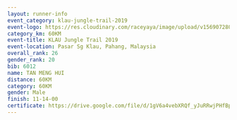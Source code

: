 ```yaml
---
layout: runner-info 
event_category: klau-jungle-trail-2019 
event-logo: https://res.cloudinary.com/raceyaya/image/upload/v1569072808/logo/klau-image_qwwxyw.png
category_km: 60KM 
event-title: KLAU Jungle Trail 2019 
event-location: Pasar Sg Klau, Pahang, Malaysia 
overall_rank: 26
gender_rank: 20
bib: 6012
name: TAN MENG HUI
distance: 60KM
category: 60KM
gender: Male
finish: 11-14-00
certificate: https://drive.google.com/file/d/1gV6a4vebXRQf_yJuRRwjPHfBpRzB9zeM/view?usp=sharing
---
```

